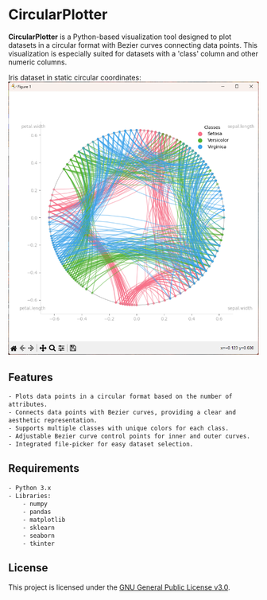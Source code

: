 # CircularPlotter

**CircularPlotter** is a Python-based visualization tool designed to plot datasets in a circular format with Bezier curves connecting data points. This visualization is especially suited for datasets with a 'class' column and other numeric columns.

Iris dataset in static circular coordinates:
![Example of Iris dataset plot](ex1.png)

## Features

    - Plots data points in a circular format based on the number of attributes.
    - Connects data points with Bezier curves, providing a clear and aesthetic representation.
    - Supports multiple classes with unique colors for each class.
    - Adjustable Bezier curve control points for inner and outer curves.
    - Integrated file-picker for easy dataset selection.

## Requirements

    - Python 3.x
    - Libraries:
        - numpy
        - pandas
        - matplotlib
        - sklearn
        - seaborn
        - tkinter

## License

This project is licensed under the [GNU General Public License v3.0](https://www.gnu.org/licenses/gpl-3.0.en.html).
